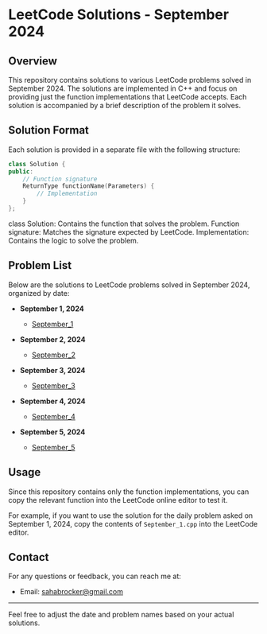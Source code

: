 # LeetCode Solutions - September 2024

## Overview

This repository contains solutions to various LeetCode problems solved in September 2024. The solutions are implemented in C++ and focus on providing just the function implementations that LeetCode accepts. Each solution is accompanied by a brief description of the problem it solves.

## Solution Format

Each solution is provided in a separate file with the following structure:

```cpp
class Solution {
public:
    // Function signature
    ReturnType functionName(Parameters) {
        // Implementation
    }
};
```

class Solution: Contains the function that solves the problem.
Function signature: Matches the signature expected by LeetCode.
Implementation: Contains the logic to solve the problem.

## Problem List

Below are the solutions to LeetCode problems solved in September 2024, organized by date:

- **September 1, 2024**
  - [September_1](September_1.cpp)

- **September 2, 2024**
  - [September_2](September_2.cpp)

- **September 3, 2024**
  - [September_3](September_3.cpp)

- **September 4, 2024**
  - [September_4](September_4.cpp)

- **September 5, 2024**
  - [September_5](September_5.cpp)
  
## Usage

Since this repository contains only the function implementations, you can copy the relevant function into the LeetCode online editor to test it. 

For example, if you want to use the solution for the daily problem asked on September 1, 2024, copy the contents of `September_1.cpp` into the LeetCode editor.


## Contact

For any questions or feedback, you can reach me at:

- Email: sahabrocker@gmail.com

---

Feel free to adjust the date and problem names based on your actual solutions.

